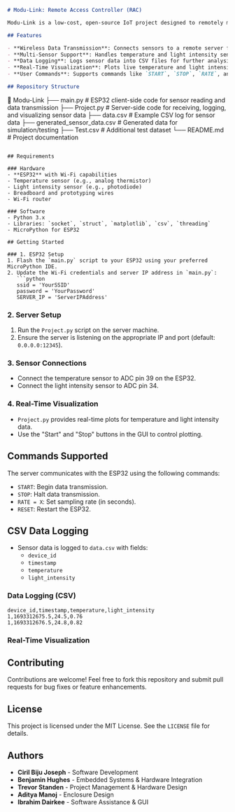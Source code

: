```markdown
# Modu-Link: Remote Access Controller (RAC)

Modu-Link is a low-cost, open-source IoT project designed to remotely monitor and control connected sensors via Wi-Fi. This repository contains both the ESP32 client-side and server-side implementations, enabling seamless wireless data logging and visualization.

## Features

- **Wireless Data Transmission**: Connects sensors to a remote server for real-time monitoring.
- **Multi-Sensor Support**: Handles temperature and light intensity sensors, with extensibility for more.
- **Data Logging**: Logs sensor data into CSV files for further analysis.
- **Real-Time Visualization**: Plots live temperature and light intensity graphs using `matplotlib`.
- **User Commands**: Supports commands like `START`, `STOP`, `RATE`, and `RESET` for flexible operation.

## Repository Structure

```
📂 Modu-Link
├── main.py               # ESP32 client-side code for sensor reading and data transmission
├── Project.py            # Server-side code for receiving, logging, and visualizing sensor data
├── data.csv              # Example CSV log for sensor data
├── generated_sensor_data.csv  # Generated data for simulation/testing
├── Test.csv              # Additional test dataset
└── README.md             # Project documentation
```

## Requirements

### Hardware
- **ESP32** with Wi-Fi capabilities
- Temperature sensor (e.g., analog thermistor)
- Light intensity sensor (e.g., photodiode)
- Breadboard and prototyping wires
- Wi-Fi router

### Software
- Python 3.x
- Libraries: `socket`, `struct`, `matplotlib`, `csv`, `threading`
- MicroPython for ESP32

## Getting Started

### 1. ESP32 Setup
1. Flash the `main.py` script to your ESP32 using your preferred MicroPython IDE.
2. Update the Wi-Fi credentials and server IP address in `main.py`:
   ```python
   ssid = 'YourSSID'
   password = 'YourPassword'
   SERVER_IP = 'ServerIPAddress'
   ```

### 2. Server Setup
1. Run the `Project.py` script on the server machine.
2. Ensure the server is listening on the appropriate IP and port (default: `0.0.0.0:12345`).

### 3. Sensor Connections
- Connect the temperature sensor to ADC pin 39 on the ESP32.
- Connect the light intensity sensor to ADC pin 34.

### 4. Real-Time Visualization
- `Project.py` provides real-time plots for temperature and light intensity data.
- Use the "Start" and "Stop" buttons in the GUI to control plotting.

## Commands Supported
The server communicates with the ESP32 using the following commands:
- `START`: Begin data transmission.
- `STOP`: Halt data transmission.
- `RATE = X`: Set sampling rate (in seconds).
- `RESET`: Restart the ESP32.

## CSV Data Logging
- Sensor data is logged to `data.csv` with fields:
  - `device_id`
  - `timestamp`
  - `temperature`
  - `light_intensity`

### Data Logging (CSV)
```
device_id,timestamp,temperature,light_intensity
1,1693312675.5,24.5,0.76
1,1693312676.5,24.8,0.82
```

### Real-Time Visualization


## Contributing
Contributions are welcome! Feel free to fork this repository and submit pull requests for bug fixes or feature enhancements.

## License
This project is licensed under the MIT License. See the `LICENSE` file for details.

## Authors
- **Ciril Biju Joseph** - Software Development
- **Benjamin Hughes** - Embedded Systems & Hardware Integration
- **Trevor Standen** - Project Management & Hardware Design
- **Aditya Manoj** - Enclosure Design
- **Ibrahim Dairkee** - Software Assistance & GUI


```
